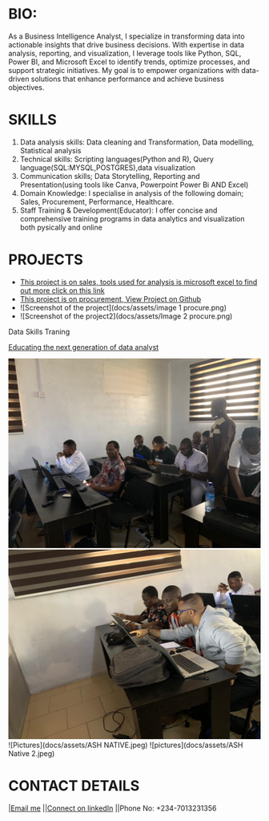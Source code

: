 # BIO:
As a Business Intelligence Analyst, I specialize in transforming data into actionable insights that drive business decisions. With expertise in data analysis, reporting, and visualization, I leverage tools like Python, SQL, Power BI, and Microsoft Excel to identify trends, optimize processes, and support strategic initiatives. My goal is to empower organizations with data-driven solutions that enhance performance and achieve business objectives.
# SKILLS
1. Data analysis skills: Data cleaning and Transformation, Data modelling, Statistical analysis 
2. Technical skills: Scripting languages(Python and R), Query language(SQL:MYSQL,POSTGRES),data visualization
3. Communication skills; Data Storytelling, Reporting and Presentation(using tools like Canva, Powerpoint Power Bi AND Excel)
4. Domain Knowledge: I specialise in analysis of the following domain; Sales, Procurement, Performance, Healthcare.
5. Staff Training & Development(Educator): I offer concise and comprehensive training programs in data analytics and visualization both pysically and online
   
# PROJECTS
* [This project is on sales, tools used for analysis is microsoft excel to find out more click on this link](https://github.com/FIYINT/SALES-PERFORMANCE)
* [This project is on procurement, View Project on Github](https://github.com/FIYINT/PROCUREMENT_ANALYSIS)
* ![Screenshot of the project](docs/assets/image 1 procure.png)
* ![Screenshot of the project2](docs/assets/Image 2 procure.png)



Data Skills Traning

[Educating the next generation of data analyst](https://drive.google.com/drive/folders/118ysSHEGshXiSBb8GO2qSOW6_gv4ODR7)

![Pictures of classes](docs/assets/IMG-20250227-WA0031.jpg)
![pictures of class](docs/assets/IMG-20250227-WA0033.jpg)
![Pictures](docs/assets/ASH NATIVE.jpeg)
![pictures](docs/assets/ASH Native 2.jpeg)
  

# CONTACT DETAILS
|[Email me](mailto:fiyinfadayini@gmail.com)
||[Connect on linkedIn](https://www.linkedin.com/in/titus-fadayini-1b75a2176/)
||Phone No: +234-7013231356


